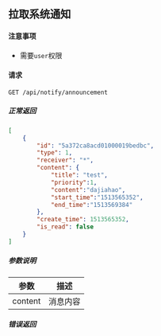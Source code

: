 ## 拉取系统通知

#### 注意事项

- 需要`user`权限

#### 请求

```
GET /api/notify/announcement
```

##### 正常返回

```json
[
    {
        "id": "5a372ca8acd01000019bedbc",
        "type": 1,
        "receiver": "*",
        "content": {
            "title": "test",
            "priority":1,
            "content":"dajiahao",
            "start_time":"1513565352",
            "end_time":"1513569384"
        },
        "create_time": 1513565352,
        "is_read": false
    }
]
```

##### 参数说明

|参数|描述|
|---|---|
|content|消息内容|


##### 错误返回
